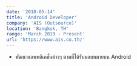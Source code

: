 ```yaml
---
date: '2018-05-14'
title: 'Android Developer'
company: 'AIS (Outsource)'
location: 'Bangkok, TH'
range: 'March 2019 - Present'
url: 'https://www.ais.co.th/'
---
```


- พัฒนาแอพพลิเคชั่นต่างๆ ตามที่ได้รับมอบหมายบน Android

